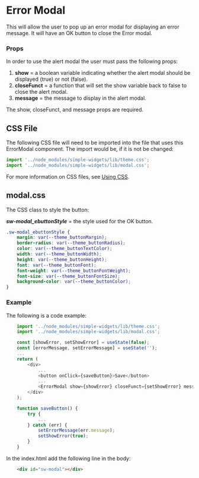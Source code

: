 # **Error Modal**

This will allow the user to pop up an error modal for displaying an error message.  It will have an OK button to close the Error modal.

### **Props**
In order to use the alert modal the user must pass the following props:

1. **show** = a boolean variable indicating whether the alert modal should be displayed (true) or not (false).
2. **closeFunct** = a function that will set the show variable back to false to close the alert modal.
3. **message** = the message to display in the alert modal.

The show, closeFunct, and message props are required.  

## CSS File

The following CSS file will need to be imported into the file that uses this ErrorModal component.  The import would be, if it is not be changed:

```javascript
import '../node_modules/simple-widgets/lib/theme.css';
import '../node_modules/simple-widgets/lib/modal.css';
```

For more information on CSS files, see [Using CSS](./UsingCSS.md).

## modal.css

The CSS class to style the button:

***sw-modal_ebuttonStyle*** = the style used for the OK button.

```css
.sw-modal_ebuttonStyle {
    margin: var(--theme_buttonMargin);
    border-radius: var(--theme_buttonRadius);
    color: var(--theme_buttonTextColor);
    width: var(--theme_buttonWidth);
    height: var(--theme_buttonHeight);
    font: var(--theme_buttonFont);
    font-weight: var(--theme_buttonFontWeight);
    font-size: var(--theme_buttonFontSize);
    background-color: var(--theme_buttonColor);
}
```
### **Example**
The following is a code example:

```javascript
    import '../node_modules/simple-widgets/lib/theme.css';
    import '../node_modules/simple-widgets/lib/modal.css';

    const [showError, setShowError] = useState(false);
    const [errorMessage, setErrorMessage] = useState('');
    ...
    return (
        <div>
            ...
            <button onClick={saveButton}>Save</button>
            ...
            <ErrorModal show={showError} closeFunct={setShowError} message={errorMessage} />
        </div>
    );

    function saveButton() {
        try {
            ...
        } catch (err) {
            setErrorMessage(err.message);
            setShowError(true);
        }
    }
```

In the index.html add the following line in the body:
```html
    <div id="sw-modal"></div>
```


